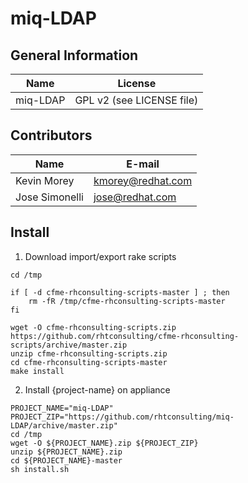 # miq-LDAP

## General Information

| Name      | License                   |
| --------- | ------------------------- |
| miq-LDAP  | GPL v2 (see LICENSE file) |

## Contributors
| Name           | E-mail            |
| -------------- | ----------------- |
| Kevin Morey    | kmorey@redhat.com |
| Jose Simonelli | jose@redhat.com   |

## Install
1) Download import/export rake scripts
```
cd /tmp

if [ -d cfme-rhconsulting-scripts-master ] ; then
    rm -fR /tmp/cfme-rhconsulting-scripts-master
fi

wget -O cfme-rhconsulting-scripts.zip https://github.com/rhtconsulting/cfme-rhconsulting-scripts/archive/master.zip
unzip cfme-rhconsulting-scripts.zip
cd cfme-rhconsulting-scripts-master
make install
```

2) Install {project-name} on appliance
```
PROJECT_NAME="miq-LDAP"
PROJECT_ZIP="https://github.com/rhtconsulting/miq-LDAP/archive/master.zip"
cd /tmp
wget -O ${PROJECT_NAME}.zip ${PROJECT_ZIP}
unzip ${PROJECT_NAME}.zip
cd ${PROJECT_NAME}-master
sh install.sh
```
